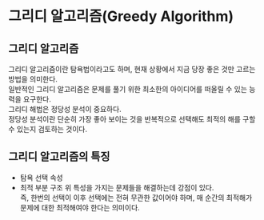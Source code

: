 # 그리디 알고리즘(Greedy Algorithm)

## 그리디 알고리즘
그리디 알고리즘이란 탐욕법이라고도 하며, 현재 상황에서 지금 당장 좋은 것만 고르는 방법을 의미한다.   
일반적인 그리디 알고리즘은 문제를 풀기 위한 최소한의 아이디어를 떠올릴 수 있는 능력을 요구한다.   
그리디 해법은 정당성 분석이 중요하다.   
정당성 분석이란 단순히 가장 좋아 보이는 것을 반복적으로 선택해도 최적의 해를 구할 수 있는지 검토하는 것이다.

## 그리디 알고리즘의 특징
- 탐욕 선택 속성
- 최적 부분 구조
위 특성을 가지는 문제들을 해결하는데 강점이 있다.   
즉, 한번의 선택이 이후 선택에는 전혀 무관한 값이어야 하며, 매 순간의 최적해가 문제에 대한 최적해여야 한다는 의미이다.   
